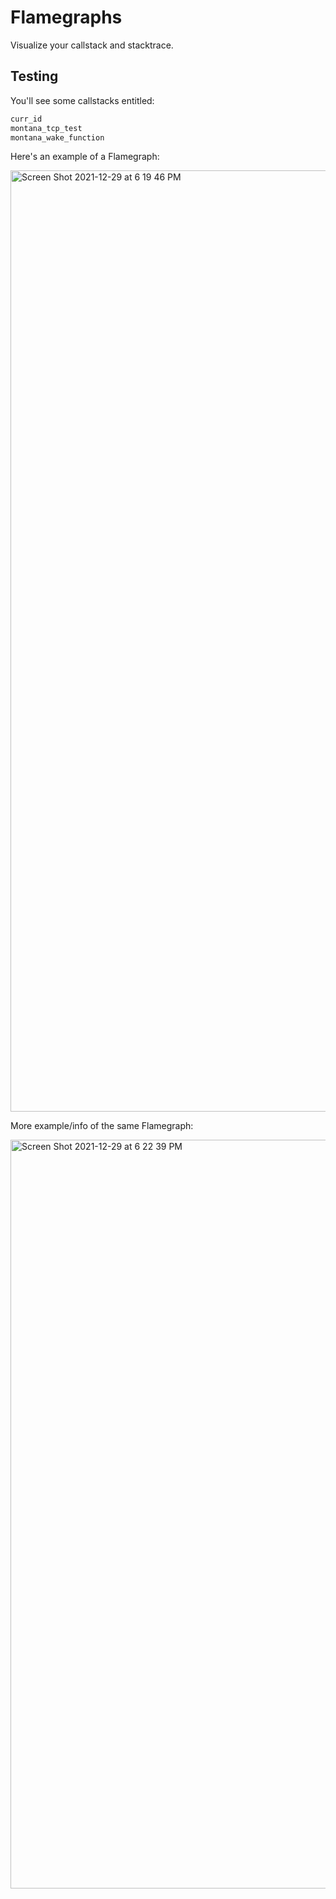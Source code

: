 # Flamegraphs

Visualize your callstack and stacktrace.

## Testing 

You'll see some callstacks entitled: 

```bash
curr_id
montana_tcp_test
montana_wake_function
```

Here's an example of a Flamegraph: 

<img width="1506" alt="Screen Shot 2021-12-29 at 6 19 46 PM" src="https://user-images.githubusercontent.com/20936398/147716584-bb984cc9-f803-4c98-b1a2-d01b7b674047.png">

More example/info of the same Flamegraph: 

<img width="1198" alt="Screen Shot 2021-12-29 at 6 22 39 PM" src="https://user-images.githubusercontent.com/20936398/147716669-00cb1e49-d7e1-49e4-9c38-e1c50409b43d.png">
